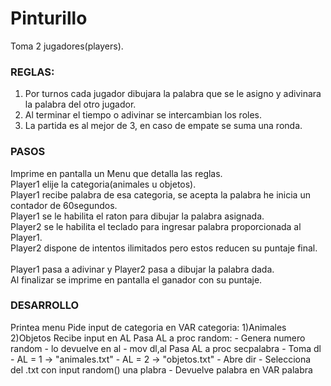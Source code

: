 <h1>Pinturillo</h1>
Toma 2 jugadores(players).
<h3>REGLAS:</h3>
<ol>
  <li>Por turnos cada jugador dibujara la palabra que se le asigno y adivinara la palabra del otro jugador.</li>
  <li>Al terminar el tiempo o adivinar se intercambian los roles.</li>
  <li>La partida es al mejor de 3, en caso de empate se suma una ronda.</li>
</ol>
<h3>PASOS</h3>
<p> 
  Imprime en pantalla un Menu que detalla las reglas.<br>
  Player1 elije la categoria(animales u objetos).<br>
  Player1 recibe palabra de esa categoria, se acepta la palabra he inicia un contador de 60segundos.<br>
  Player1 se le habilita el raton para dibujar la palabra asignada.<br>
  Player2 se le habilita el teclado para ingresar palabra proporcionada al Player1.<br>
  Player2 dispone de intentos ilimitados pero estos reducen su puntaje final.<br>
  <br>
  Player1 pasa a adivinar y Player2 pasa a dibujar la palabra dada.<br>
  Al finalizar se imprime en pantalla el ganador con su puntaje.<br>
</p>
<h3>DESARROLLO</h3>
<p>
  Printea menu
  Pide input de categoria en VAR categoria:
                                        1)Animales
                                        2)Objetos
  Recibe input en AL
  Pasa AL a proc random:
                - Genera numero random
                - lo devuelve en al
                - mov dl,al
  Pasa AL a proc secpalabra
                - Toma dl
                - AL = 1 -> "animales.txt"
                - AL = 2 -> "objetos.txt"
                - Abre dir
                - Selecciona del .txt con input random() una plabra
                - Devuelve palabra en VAR palabra
          
</p>
